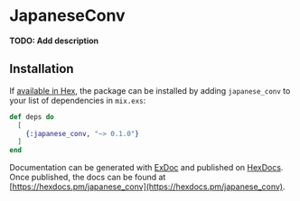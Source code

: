# JapaneseConv

**TODO: Add description**

## Installation

If [available in Hex](https://hex.pm/docs/publish), the package can be installed
by adding `japanese_conv` to your list of dependencies in `mix.exs`:

```elixir
def deps do
  [
    {:japanese_conv, "~> 0.1.0"}
  ]
end
```

Documentation can be generated with [ExDoc](https://github.com/elixir-lang/ex_doc)
and published on [HexDocs](https://hexdocs.pm). Once published, the docs can
be found at [https://hexdocs.pm/japanese_conv](https://hexdocs.pm/japanese_conv).

